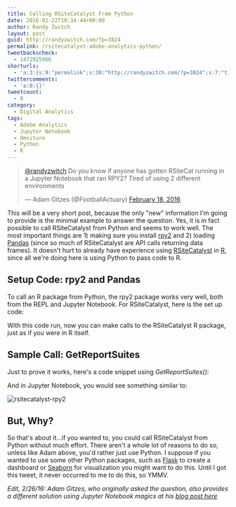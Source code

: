 ```yaml
---
title: Calling RSiteCatalyst From Python
date: 2016-02-22T10:34:44+00:00
author: Randy Zwitch
layout: post
guid: http://randyzwitch.com/?p=3824
permalink: /rsitecatalyst-adobe-analytics-python/
tweetbackscheck:
  - 1472925966
shorturls:
  - 'a:3:{s:9:"permalink";s:30:"http://randyzwitch.com/?p=3824";s:7:"tinyurl";s:26:"http://tinyurl.com/gv8acx8";s:4:"isgd";s:19:"http://is.gd/5ks78u";}'
twittercomments:
  - 'a:0:{}'
tweetcount:
  - 0
category:
  - Digital Analytics
tags:
  - Adobe Analytics
  - Jupyter Notebook
  - Omniture
  - Python
  - R
---
```

<blockquote class="twitter-tweet" data-lang="en">
  <p dir="ltr" lang="en">
    <a href="https://twitter.com/randyzwitch">@randyzwitch</a> Do you know if anyone has gotten RSiteCat running in a Jupyter Notebook that ran RPY2? Tired of using 2 different environments
  </p>

  <p>
    — Adam Gitzes (@FootballActuary) <a href="https://twitter.com/FootballActuary/status/700350988842995712">February 18, 2016</a>
  </p>
</blockquote>



This will be a very short post, because the only "new" information I'm going to provide is the minimal example to answer the question. Yes, it is in fact possible to call RSiteCatalyst from Python and seems to work well. The most important things are 1) making sure you install <a href="http://rpy2.readthedocs.org/en/version_2.7.x/" target="_blank">rpy2</a> and 2) loading <a href="http://pandas.pydata.org/" target="_blank">Pandas</a> (since so much of RSiteCatalyst are API calls returning data frames). It doesn't hurt to already have experience using <a href="http://randyzwitch.com/tag/rsitecatalyst/" target="_blank">RSiteCatalyst</a> in <a href="http://randyzwitch.com/tag/r/" target="_blank">R</a>, since all we're doing here is using Python to pass code to R.





## Setup Code: rpy2 and Pandas

To call an R package from Python, the rpy2 package works very well, both from the REPL and Jupyter Notebook. For RSiteCatalyst, here is the set up code:

With this code run, now you can make calls to the RSiteCatalyst R package, just as if you were in R itself.

## Sample Call: GetReportSuites

Just to prove it works, here's a code snippet using _GetReportSuites()_:

And in Jupyter Notebook, you would see something similar to:

<img class="aligncenter size-large wp-image-3831" src="http://i0.wp.com/randyzwitch.com/wp-content/uploads/2016/02/rsitecatalyst-rpy2-1-1024x424.png?fit=1024%2C424" alt="rsitecatalyst-rpy2" srcset="http://i0.wp.com/randyzwitch.com/wp-content/uploads/2016/02/rsitecatalyst-rpy2-1.png?resize=1024%2C424 1024w, http://i0.wp.com/randyzwitch.com/wp-content/uploads/2016/02/rsitecatalyst-rpy2-1.png?resize=150%2C62 150w, http://i0.wp.com/randyzwitch.com/wp-content/uploads/2016/02/rsitecatalyst-rpy2-1.png?resize=300%2C124 300w, http://i0.wp.com/randyzwitch.com/wp-content/uploads/2016/02/rsitecatalyst-rpy2-1.png?resize=768%2C318 768w, http://i0.wp.com/randyzwitch.com/wp-content/uploads/2016/02/rsitecatalyst-rpy2-1.png?w=2000 2000w" sizes="(max-width: 1000px) 100vw, 1000px" data-recalc-dims="1" />

## But, Why?

So that's about it...if you wanted to, you could call RSiteCatalyst from Python without much effort. There aren't a whole lot of reasons to do so, unless like Adam above, you'd rather just use Python. I suppose if you wanted to use some other Python packages, such as <a href="http://flask.pocoo.org/docs/0.10/" target="_blank">Flask</a> to create a dashboard or <a href="http://stanford.edu/~mwaskom/software/seaborn/" target="_blank">Seaborn</a> for visualization you might want to do this. Until I got this tweet, it never occurred to me to do this, so YMMV.

_Edit, 2/26/16: Adam Gitzes, who originally asked the question, also provides a different solution using Jupyter Notebook magics at his [blog post here](http://maassmedia.com/r-site-catalyst-python.php)_
